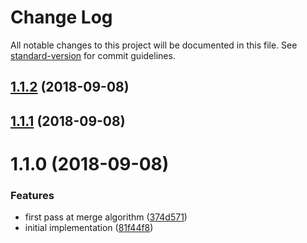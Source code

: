 # Change Log

All notable changes to this project will be documented in this file. See [standard-version](https://github.com/conventional-changelog/standard-version) for commit guidelines.

<a name="1.1.2"></a>
## [1.1.2](https://github.com/bcoe/v8-coverage-merge/compare/v1.1.1...v1.1.2) (2018-09-08)



<a name="1.1.1"></a>
## [1.1.1](https://github.com/bcoe/v8-coverage-merge/compare/v1.1.0...v1.1.1) (2018-09-08)



<a name="1.1.0"></a>
# 1.1.0 (2018-09-08)


### Features

* first pass at merge algorithm ([374d571](https://github.com/bcoe/v8-coverage-merge/commit/374d571))
* initial implementation ([81f44f8](https://github.com/bcoe/v8-coverage-merge/commit/81f44f8))
